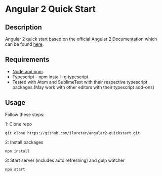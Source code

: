 # Angular 2 Quick Start

## Description
Angular 2 quick start based on the official Angular 2 Documentation which can be found [here](https://angular.io/docs/ts/latest/quickstart.html).

## Requirements
* [Node and npm](https://nodejs.org/en/download).
* Typescript - npm install -g typescript
* Tested with Atom and SublimeText with their respective typescript packages.(May work with other editors with their typescript add-ons)

## Usage
Follow these steps:

1: Clone repo
```
git clone https://github.com/iluretar/angular2-quickstart.git
```
2: Install packages
```
npm install
```
3: Start server (includes auto refreshing) and gulp watcher
```
npm start
```
